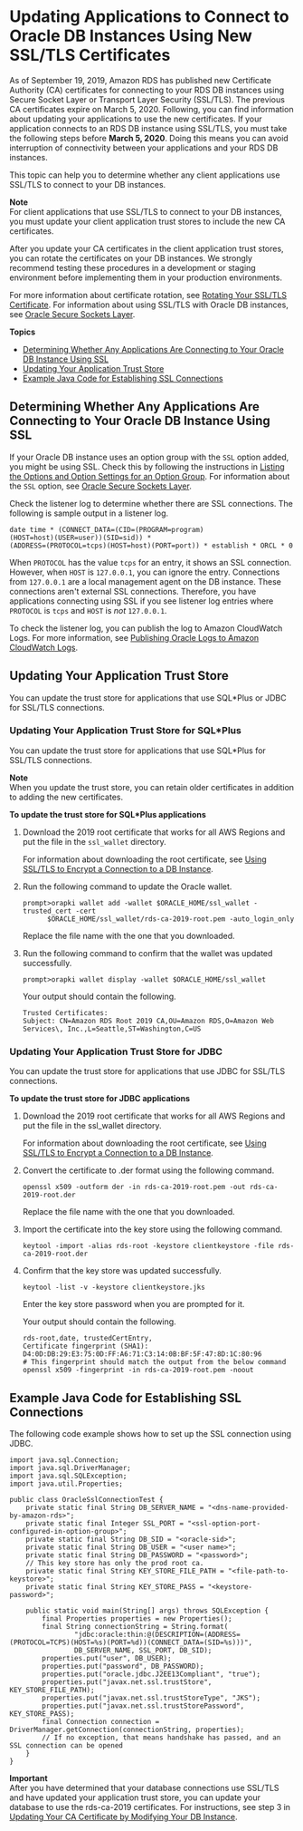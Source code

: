 # Updating Applications to Connect to Oracle DB Instances Using New SSL/TLS Certificates<a name="ssl-certificate-rotation-oracle"></a>

As of September 19, 2019, Amazon RDS has published new Certificate Authority \(CA\) certificates for connecting to your RDS DB instances using Secure Socket Layer or Transport Layer Security \(SSL/TLS\)\. The previous CA certificates expire on March 5, 2020\. Following, you can find information about updating your applications to use the new certificates\. If your application connects to an RDS DB instance using SSL/TLS, you must take the following steps before **March 5, 2020**\. Doing this means you can avoid interruption of connectivity between your applications and your RDS DB instances\.

This topic can help you to determine whether any client applications use SSL/TLS to connect to your DB instances\. 

**Note**  
For client applications that use SSL/TLS to connect to your DB instances, you must update your client application trust stores to include the new CA certificates\. 

After you update your CA certificates in the client application trust stores, you can rotate the certificates on your DB instances\. We strongly recommend testing these procedures in a development or staging environment before implementing them in your production environments\.

For more information about certificate rotation, see [Rotating Your SSL/TLS Certificate](UsingWithRDS.SSL-certificate-rotation.md)\. For information about using SSL/TLS with Oracle DB instances, see [Oracle Secure Sockets Layer](Appendix.Oracle.Options.SSL.md)\.

**Topics**
+ [Determining Whether Any Applications Are Connecting to Your Oracle DB Instance Using SSL](#ssl-certificate-rotation-oracle.determining)
+ [Updating Your Application Trust Store](#ssl-certificate-rotation-oracle.updating-trust-store)
+ [Example Java Code for Establishing SSL Connections](#ssl-certificate-rotation-oracle.java-example)

## Determining Whether Any Applications Are Connecting to Your Oracle DB Instance Using SSL<a name="ssl-certificate-rotation-oracle.determining"></a>

If your Oracle DB instance uses an option group with the `SSL` option added, you might be using SSL\. Check this by following the instructions in [Listing the Options and Option Settings for an Option Group](USER_WorkingWithOptionGroups.md#USER_WorkingWithOptionGroups.ListOption)\. For information about the `SSL` option, see [Oracle Secure Sockets Layer](Appendix.Oracle.Options.SSL.md)\.

Check the listener log to determine whether there are SSL connections\. The following is sample output in a listener log\.

```
date time * (CONNECT_DATA=(CID=(PROGRAM=program)
(HOST=host)(USER=user))(SID=sid)) * 
(ADDRESS=(PROTOCOL=tcps)(HOST=host)(PORT=port)) * establish * ORCL * 0
```

When `PROTOCOL` has the value `tcps` for an entry, it shows an SSL connection\. However, when `HOST` is `127.0.0.1`, you can ignore the entry\. Connections from `127.0.0.1` are a local management agent on the DB instance\. These connections aren't external SSL connections\. Therefore, you have applications connecting using SSL if you see listener log entries where `PROTOCOL` is `tcps` and `HOST` is *not* `127.0.0.1`\.

To check the listener log, you can publish the log to Amazon CloudWatch Logs\. For more information, see [Publishing Oracle Logs to Amazon CloudWatch Logs](USER_LogAccess.Concepts.Oracle.md#USER_LogAccess.Oracle.PublishtoCloudWatchLogs)\.

## Updating Your Application Trust Store<a name="ssl-certificate-rotation-oracle.updating-trust-store"></a>

You can update the trust store for applications that use SQL\*Plus or JDBC for SSL/TLS connections\.

### Updating Your Application Trust Store for SQL\*Plus<a name="ssl-certificate-rotation-oracle.updating-trust-store.sqlplus"></a>

You can update the trust store for applications that use SQL\*Plus for SSL/TLS connections\.

**Note**  
When you update the trust store, you can retain older certificates in addition to adding the new certificates\.

**To update the trust store for SQL\*Plus applications**

1. Download the 2019 root certificate that works for all AWS Regions and put the file in the `ssl_wallet` directory\.

   For information about downloading the root certificate, see [Using SSL/TLS to Encrypt a Connection to a DB Instance](UsingWithRDS.SSL.md)\.

1. Run the following command to update the Oracle wallet\.

   ```
   prompt>orapki wallet add -wallet $ORACLE_HOME/ssl_wallet -trusted_cert -cert
         $ORACLE_HOME/ssl_wallet/rds-ca-2019-root.pem -auto_login_only
   ```

   Replace the file name with the one that you downloaded\.

1. Run the following command to confirm that the wallet was updated successfully\.

   ```
   prompt>orapki wallet display -wallet $ORACLE_HOME/ssl_wallet 
   ```

   Your output should contain the following\.

   ```
   Trusted Certificates: 
   Subject: CN=Amazon RDS Root 2019 CA,OU=Amazon RDS,O=Amazon Web Services\, Inc.,L=Seattle,ST=Washington,C=US
   ```

### Updating Your Application Trust Store for JDBC<a name="ssl-certificate-rotation-oracle.updating-trust-store.jdbc"></a>

You can update the trust store for applications that use JDBC for SSL/TLS connections\.

**To update the trust store for JDBC applications**

1. Download the 2019 root certificate that works for all AWS Regions and put the file in the ssl\_wallet directory\.

   For information about downloading the root certificate, see [Using SSL/TLS to Encrypt a Connection to a DB Instance](UsingWithRDS.SSL.md)\.

1. Convert the certificate to \.der format using the following command\.

   ```
   openssl x509 -outform der -in rds-ca-2019-root.pem -out rds-ca-2019-root.der                    
   ```

   Replace the file name with the one that you downloaded\.

1. Import the certificate into the key store using the following command\. 

   ```
   keytool -import -alias rds-root -keystore clientkeystore -file rds-ca-2019-root.der                    
   ```

1. Confirm that the key store was updated successfully\.

   ```
   keytool -list -v -keystore clientkeystore.jks                        
   ```

   Enter the key store password when you are prompted for it\.

   Your output should contain the following\.

   ```
   rds-root,date, trustedCertEntry, 
   Certificate fingerprint (SHA1): D4:0D:DB:29:E3:75:0D:FF:A6:71:C3:14:0B:BF:5F:47:8D:1C:80:96
   # This fingerprint should match the output from the below command
   openssl x509 -fingerprint -in rds-ca-2019-root.pem -noout
   ```

## Example Java Code for Establishing SSL Connections<a name="ssl-certificate-rotation-oracle.java-example"></a>

The following code example shows how to set up the SSL connection using JDBC\.

```
import java.sql.Connection;
import java.sql.DriverManager;
import java.sql.SQLException;
import java.util.Properties;
 
public class OracleSslConnectionTest {
    private static final String DB_SERVER_NAME = "<dns-name-provided-by-amazon-rds>";
    private static final Integer SSL_PORT = "<ssl-option-port-configured-in-option-group>";
    private static final String DB_SID = "<oracle-sid>";
    private static final String DB_USER = "<user name>";
    private static final String DB_PASSWORD = "<password>";
    // This key store has only the prod root ca.
    private static final String KEY_STORE_FILE_PATH = "<file-path-to-keystore>";
    private static final String KEY_STORE_PASS = "<keystore-password>";
 
    public static void main(String[] args) throws SQLException {
        final Properties properties = new Properties();
        final String connectionString = String.format(
                "jdbc:oracle:thin:@(DESCRIPTION=(ADDRESS=(PROTOCOL=TCPS)(HOST=%s)(PORT=%d))(CONNECT_DATA=(SID=%s)))",
                DB_SERVER_NAME, SSL_PORT, DB_SID);
        properties.put("user", DB_USER);
        properties.put("password", DB_PASSWORD);
        properties.put("oracle.jdbc.J2EE13Compliant", "true");
        properties.put("javax.net.ssl.trustStore", KEY_STORE_FILE_PATH);
        properties.put("javax.net.ssl.trustStoreType", "JKS");
        properties.put("javax.net.ssl.trustStorePassword", KEY_STORE_PASS);
        final Connection connection = DriverManager.getConnection(connectionString, properties);
        // If no exception, that means handshake has passed, and an SSL connection can be opened
    }
}
```

**Important**  
After you have determined that your database connections use SSL/TLS and have updated your application trust store, you can update your database to use the rds\-ca\-2019 certificates\. For instructions, see step 3 in [Updating Your CA Certificate by Modifying Your DB Instance](UsingWithRDS.SSL-certificate-rotation.md#UsingWithRDS.SSL-certificate-rotation-updating)\.